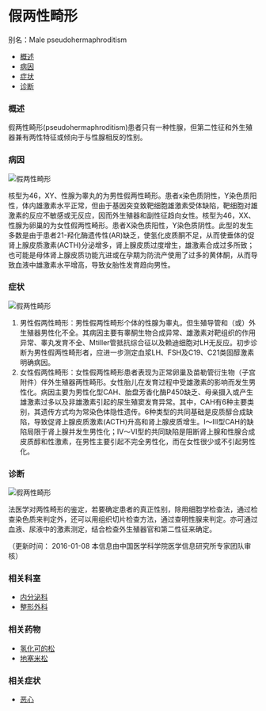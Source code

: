 # 假两性畸形

别名：Male pseudohermaphroditism

-   [概述](#define)
-   [病因](#causes)
-   [症状](#symptom)
-   [诊断](#diagnose)

### 概述

假两性畸形(pseudohermaphroditism)患者只有一种性腺，但第二性征和外生殖器兼有两性特征或倾向于与性腺相反的性别。

### 病因

![假两性畸形](http://www.chealth.org.cn/images/back.gif)

核型为46，XY、性腺为睾丸的为男性假两性畸形。患者x染色质阴性，Y染色质阳性，体内雄激素水平正常，但由于基因突变致靶细胞雄激素受体缺陷，靶细胞对雄激素的反应不敏感或无反应，因而外生殖器和副性征趋向女性。核型为46，XX、性腺为卵巢的为女性假两性畸形。患者X染色质阳性，Y染色质阴性。此型的发生多数是由于患者21-羟化酶遗传性(AR)缺乏，使氢化皮质酮不足，从而使垂体的促肾上腺皮质激素(ACTH)分泌增多，肾上腺皮质过度增生，雄激素合成过多所致；也可能是母体肾上腺皮质功能亢进或在孕期为防流产使用了过多的黄体酮，从而导致血液中雄激素水平增高，导致女胎性发育趋向男性。

### 症状

![假两性畸形](http://www.chealth.org.cn/images/back.gif)

1. 男性假两性畸形：男性假两性畸形个体的性腺为睾丸，但生殖导管和（或）外生殖器男性化不全。其病因主要有睾酮生物合成异常、雄激素对靶组织的作用异常、睾丸发育不全、Mtiller管抵抗综合征以及赖迪细胞对LH无反应。初步诊断为男性假两性畸形者，应进一步测定血浆LH、FSH及C19、C21类固醇激素明确病因。
2. 女性假两性畸形：女性假两性畸形患者表现为正常卵巢及苗勒管衍生物（子宫附件）伴外生殖器两性畸形。女性胎儿在发育过程中受雄激素的影响而发生男性化。病因主要为男性化型CAH、胎盘芳香化酶P450缺乏、母亲摄入或产生雄激素过多以及非雄激素引起的尿生殖窦发育异常。其中，CAH有6种主要类别，其遗传方式均为常染色体隐性遗传。6种类型的共同基础是皮质醇合成缺陷，导致促肾上腺皮质激素(ACTH)升高和肾上腺皮质增生。Ⅰ～Ⅲ型CAH的缺陷局限于肾上腺并发生男性化；Ⅳ～Ⅵ型的共同缺陷是阻断肾上腺和性腺合成皮质醇和性激素，在男性主要引起不完全男性化，而在女性很少或不引起男性化。

### 诊断

![假两性畸形](http://www.chealth.org.cn/images/back.gif)

法医学对两性畸形的鉴定，若要确定患者的真正性别，除用细胞学检查法，通过检查染色质来判定外，还可以用组织切片检查方法，通过查明性腺来判定。亦可通过血液、尿液中的激素测定，结合检查外生殖器官和第二性征来确定。

（更新时间： 2016-01-08 本信息由中国医学科学院医学信息研究所专家团队审核）

### 相关科室

-   [内分泌科](http://www.chealth.org.cn/mon/departments_disease/article/departments_disease.html?key=MF149027412&name=%E5%86%85%E5%88%86%E6%B3%8C%E7%A7%91 "内分泌科")
-   [整形外科](http://www.chealth.org.cn/mon/departments_disease/article/departments_disease.html?key=MF149027426&name=%E6%95%B4%E5%BD%A2%E5%A4%96%E7%A7%91 "整形外科")

### 相关药物

-   [氢化可的松](http://www.chealth.org.cn/mon/drugs/article/MB145014068.html "氢化可的松")
-   [地塞米松](http://www.chealth.org.cn/mon/drugs/article/MB145012171.html "地塞米松")

### 相关症状

-   [恶心](http://www.chealth.org.cn/mon/symptoms/article/MC147026054.html "恶心")
<!-- tcd_original_link http://www.chealth.org.cn/mon/diseases/article/MA144004315.html -->
